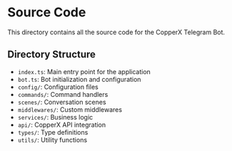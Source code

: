 # Source Code

This directory contains all the source code for the CopperX Telegram Bot.

## Directory Structure

- `index.ts`: Main entry point for the application
- `bot.ts`: Bot initialization and configuration
- `config/`: Configuration files
- `commands/`: Command handlers
- `scenes/`: Conversation scenes
- `middlewares/`: Custom middlewares
- `services/`: Business logic
- `api/`: CopperX API integration
- `types/`: Type definitions
- `utils/`: Utility functions